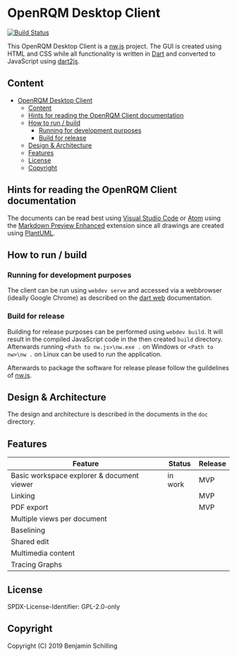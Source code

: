# OpenRQM Desktop Client

[![Build Status](https://dev.azure.com/OpenRQM/OpenRQM/_apis/build/status/openrqm.openrqm-client-desktop-nwjs?branchName=development)](https://dev.azure.com/OpenRQM/OpenRQM/_build/latest?definitionId=4&branchName=development)

This OpenRQM Desktop Client is a [nw.js](https://nwjs.io/) project.
The GUI is created using HTML and CSS while all functionality is written in [Dart](https://dart.dev/) and converted to JavaScript using [dart2js](https://dart.dev/tools/dart2js).

## Content
- [OpenRQM Desktop Client](#openrqm-desktop-client)
  - [Content](#content)
  - [Hints for reading the OpenRQM Client documentation](#hints-for-reading-the-openrqm-client-documentation)
  - [How to run / build](#how-to-run--build)
    - [Running for development purposes](#running-for-development-purposes)
    - [Build for release](#build-for-release)
  - [Design & Architecture](#design--architecture)
  - [Features](#features)
  - [License](#license)
  - [Copyright](#copyright)

## Hints for reading the OpenRQM Client documentation

The documents can be read best using [Visual Studio Code](https://code.visualstudio.com/) or [Atom](https://atom.io/) using the [Markdown Preview Enhanced](https://shd101wyy.github.io/markdown-preview-enhanced/#/) extension since all drawings are created using [PlantUML](http://plantuml.com/).

## How to run / build

### Running for development purposes

The client can be run using `webdev serve` and accessed via a webbrowser (ideally Google Chrome) as described on the [dart web](https://dart.dev/tutorials/web/get-started) documentation.

### Build for release

Building for release purposes can be performed using `webdev build`. It will result in the compiled JavaScript code in the then created `build` directory. 
Afterwards running `<Path to nw.js>\nw.exe .` on Windows or `<Path to nw>\nw .` on Linux can be used to run the application.

Afterwards to package the software for release  please follow the guildelines of [nw.js](http://docs.nwjs.io/en/latest/For%20Users/Package%20and%20Distribute/).

## Design & Architecture

The design and architecture is described in the documents in the `doc` directory.

## Features

| Feature                                    | Status  | Release |
| ------------------------------------------ | ------- | ------- |
| Basic workspace explorer & document viewer | in work | MVP     |
| Linking                                    |         | MVP     |
| PDF export                                 |         | MVP     |
| Multiple views per document                |         |         |
| Baselining                                 |         |         |
| Shared edit                                |         |         |
| Multimedia content                         |         |         |
| Tracing Graphs                             |         |         |


## License

SPDX-License-Identifier: GPL-2.0-only

## Copyright

Copyright (C) 2019 Benjamin Schilling
